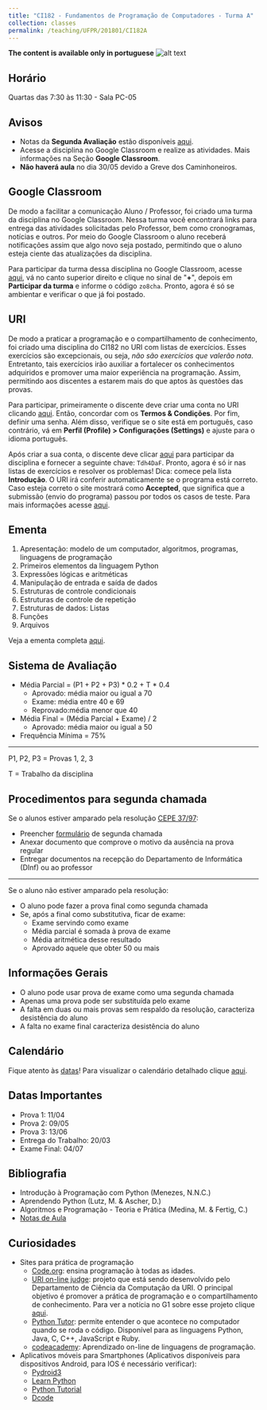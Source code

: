```yaml
---
title: "CI182 - Fundamentos de Programação de Computadores - Turma A"
collection: classes
permalink: /teaching/UFPR/201801/CI182A
---
```


**The content is available only in portuguese** ![alt text](https://jacksonpradolima.github.io/images/brazil.png "Portuguese content")

## Horário
Quartas das 7:30 às 11:30 - Sala PC-05

## Avisos

- Notas da **Segunda Avaliação** estão disponíveis [aqui](https://jacksonpradolima.github.io/files/teaching/UFPR/201801/CI182A/Notas-CI182A-20181.pdf).
- Acesse a disciplina no Google Classroom e realize as atividades. Mais informações na Seção **Google Classroom**.
- **Não haverá aula** no dia 30/05 devido a Greve dos Caminhoneiros.

## Google Classroom

De modo a facilitar a comunicação Aluno / Professor, foi criado uma turma da disciplina no Google Classroom. Nessa turma você encontrará links para entrega das atividades solicitadas pelo Professor, bem como cronogramas, notícias e outros. Por meio do Google Classroom o aluno receberá notificações assim que algo novo seja postado, permitindo que o aluno esteja ciente das atualizações da disciplina. 

Para participar da turma dessa disciplina no Google Classroom, acesse [aqui](https://classroom.google.com), vá no canto superior direito e clique no sinal de "**+**", depois em **Participar da turma** e informe o código ```zo8cha```. Pronto, agora é só se ambientar e verificar o que já foi postado.

## URI

De modo a praticar a programação e o compartilhamento de conhecimento, foi criado uma disciplina do CI182 no URI com listas de exercícios. Esses exercícios são excepcionais, ou seja, *não são exercícios que valerão nota*. Entretanto, tais exercícios irão auxiliar a fortalecer os conhecimentos adquiridos e promover uma maior experiência na programação. Assim, permitindo aos discentes a estarem mais do que aptos às questões das provas.

Para participar, primeiramente o discente deve criar uma conta no URI clicando [aqui](https://www.urionlinejudge.com.br/judge/pt/login). Então, concordar com os **Termos & Condições**. Por fim, definir uma senha. Além disso, verifique se o site está em português, caso contrário, vá em **Perfil (Profile) > Configurações (Settings)** e ajuste para o idioma português.

Após criar a sua conta, o discente deve clicar [aqui](https://www.urionlinejudge.com.br/judge/pt/disciplines/join/3547) para participar da disciplina e fornecer a seguinte chave: ```Tdh4DaF```. Pronto, agora é só ir nas listas de exercícios e resolver os problemas! Dica: comece pela lista **Introdução**. O URI irá conferir automaticamente se o programa está correto. Caso esteja correto o site mostrará como **Accepted**, que significa que a submissão (envio do programa) passou por todos os casos de teste. Para mais informações acesse [aqui](https://www.urionlinejudge.com.br/judge/pt/faqs/about/judge).

## Ementa

1. Apresentação: modelo de um computador, algoritmos, programas, linguagens de programação
2. Primeiros elementos da linguagem Python
3. Expressões lógicas e aritméticas
4. Manipulação de entrada e saída de dados
5. Estruturas de controle condicionais
6. Estruturas de controle de repetição
7. Estruturas de dados: Listas
8. Funções
9. Arquivos

Veja a ementa completa [aqui](http://www.inf.ufpr.br/arquivos/dinf/Disciplinas/OutrosCursosUFPR/CI182_Ficha2.pdf).

## Sistema de Avaliação

- Média Parcial = (P1 + P2 + P3) * 0.2 + T * 0.4
	- Aprovado: média maior ou igual a 70
	- Exame: média entre 40 e 69
	- Reprovado:média menor que 40
- Média Final = (Média Parcial + Exame) / 2
	- Aprovado: média maior ou igual a 50
- Frequência Mínima = 75%

---
P1, P2, P3 = Provas 1, 2, 3

T = Trabalho da disciplina

## Procedimentos para segunda chamada

Se o alunos estiver amparado pela resolução [CEPE 37/97](http://www.soc.ufpr.br/portal/wp-content/uploads/2016/07/cepe3797.pdf):

- Preencher [formulário](https://jacksonpradolima.github.io/files/teaching/UFPR/FormularioPedido2a-chamada.pdf) de segunda chamada
- Anexar documento que comprove o motivo da ausência na prova regular
- Entregar documentos na recepção do Departamento de Informática (DInf) ou ao professor

---
Se o aluno não estiver amparado pela resolução:

- O aluno pode fazer a prova final como segunda chamada
- Se, após a final como substitutiva, ficar de exame:
	- Exame servindo como exame
	- Média parcial é somada à prova de exame
	- Média aritmética desse resultado
	- Aprovado aquele que obter 50 ou mais

## Informações Gerais
- O aluno pode usar prova de exame como uma segunda chamada
- Apenas uma prova pode ser substituída pelo exame
- A falta em duas ou mais provas sem respaldo da resolução, caracteriza desistência do aluno
- A falta no exame final caracteriza desistência do aluno

## Calendário

Fique atento às [datas](https://jacksonpradolima.github.io/files/teaching/UFPR/201801/CI182A/Cronograma_CI182A_20181.pdf)!
Para visualizar o calendário detalhado clique [aqui](https://jacksonpradolima.github.io/files/teaching/UFPR/201801/CI182A/Cronograma_CI182A_20181_Detalhado.pdf).

## Datas Importantes

- Prova 1: 11/04
- Prova 2: 09/05
- Prova 3: 13/06
- Entrega do Trabalho: 20/03
- Exame Final: 04/07

## Bibliografia

- Introdução à Programação com Python (Menezes, N.N.C.)
- Aprendendo Python (Lutz, M. & Ascher, D.)
- Algoritmos e Programação - Teoria e Prática (Medina, M. & Fertig, C.)
- [Notas de Aula](https://jacksonpradolima.github.io/files/teaching/UFPR/notas-python.pdf)

## Curiosidades

- Sites para prática de programação
	- [Code.org](https://code.org/): ensina programação à todas as idades.
	- [URI on-line judge](https://www.urionlinejudge.com.br/judge/en/login): projeto que está sendo desenvolvido pelo Departamento de Ciência da Computação da URI. O principal objetivo é promover a prática de programação e o compartilhamento de conhecimento. Para ver a notícia no G1 sobre esse projeto clique [aqui](http://g1.globo.com/rs/rio-grande-do-sul/noticia/2013/07/portal-do-rs-ajuda-alunos-resolver-problemas-de-programacao-de-casa.html).
	- [Python Tutor](http://pythontutor.com/): permite entender o que acontece no computador quando se roda o código. Disponível para as linguagens Python, Java, C, C++, JavaScript e Ruby.
	- [codeacademy](https://www.codecademy.com/pt-BR/learn): Aprendizado on-line de linguagens de programação.
- Aplicativos móveis para Smartphones (Aplicativos disponíveis para dispositivos Android, para IOS é necessário verificar):
	- [Pydroid3](https://play.google.com/store/apps/details?id=ru.iiec.pydroid3&hl=pt_BR)
	- [Learn Python](https://play.google.com/store/apps/details?id=com.sololearn.python)
	- [Python Tutorial](https://play.google.com/store/apps/details?id=make.itdigit.al.python)
	- [Dcode](https://play.google.com/store/apps/details?id=com.paprbit.dcoder&hl=pt_BR)
